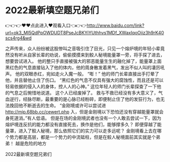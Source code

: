 # 2022最新填空题兄弟们

👉👉👉♥♥点此进入♥观看入口👈👉👉http://www.baidu.com/link?url=ok3_Ml5QdPpOWDUDT8PseJcBKYiYUthhvs1MDf_XWaxIqoOiiz3h9rK40scs4rg4&wd

之声传来，众人纷纷被这股惨叫之音吸引住了目光，只见一个熔炉境的年轻小辈竟然没有听从自家长辈的劝说，偷偷摸摸来到鲛人秘境能量罩一旁，将手探了进去，想要尝试进入。
    他的整只手直接被强大的邪恶能量生生的融化掉了，能量罩上面黑红色的气息直接钻入了他的体内，他的周身散发着黑气，发出不似人叫的凄厉吼声。
    他的双眼赤红，宛如走火入魔一般。
    “嘭！”
    他的师门长辈直接出手打晕了他，并且替他止住了伤口。
    “黑红色的气息不仅具有强大的腐蚀性，而且还是可以轻易依据的侵入人的身体，控人人的心神。”
    这位年轻人的师门长辈探查了一下他的气息之后惋惜地说道。
    这个人已经废掉了。
    救与不救已经没有多大意义了，气血逆行，经脉尽断，最重要的是心脉已经粉碎，即便制止住了他的发狂行为，也无法挽回他不断逝去的生命。
    “金刚境或许可以尝试进
    http://mip.68bb.cc/cewert.php
    入，但是金刚境以下恐怕还没有穿越能量罩就会身死道消。”有人低语。
    但是在场的金刚境武者也没有一个人敢去尝试一下，因为熔炉境连反抗的能力都没有直接死去，换作是他们，能够撑多久？
    即便穿越了能量罩，进入了鲛人秘境，那么依照它们的实力可以走多远呢？
    金刚境看上去在哪个势力都是高层，都是一个势力的中流砥柱，但是在鲛人秘境面前其实就是个弟弟！
    越是危险的地方

2022最新填空题兄弟们
